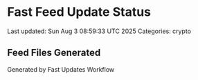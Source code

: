# Fast Feed Update Status
Last updated: Sun Aug  3 08:59:33 UTC 2025
Categories: crypto

## Feed Files Generated

Generated by Fast Updates Workflow
